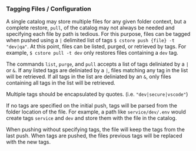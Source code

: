 ### Tagging Files / Configuration ###

A single catalog may store multiple files for any given folder context, but a complete restore, `pull`, of the catalog may not always be needed and specifying each file by path is tedious. For this purpose, files can be tagged when pushed using a `|` delimited list of tags `$ cstore push {file} -t "dev|qa"`. At this point, files can be listed, purged, or retrieved by tags. For example, `$ cstore pull -t dev` only restores files containing a `dev` tag.

The commands `list`, `purge`, and `pull` accepts a list of tags deliniated by a `|` or `&`. If any listed tags are deliniated by a `|`, files matching any tag in the list will be retrieved. If all tags in the list are deliniated by an `&`, only files containing all tags in the list will be retrieved.

Multiple tags should be encapsulated by quotes. (i.e. `"dev|secure|vscode"`)

If no tags are specified on the initial push, tags will be parsed from the folder location of the file. For example, a path like `service/dev/.env` would create tags `service` and `dev` and store them with the file in the catalog.

When pushing without specifying tags, the file will keep the tags from the last push. When tags are pushed, the files previous tags will be replaced with the new tags.